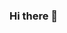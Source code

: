 ### Hi there 👋

<!--
**msibala/msibala** is a ✨ _special_ ✨ repository because its `README.md` (this file) appears on your GitHub profile.

Here are some ideas to get you started:

- 🔭 I’m currently working on building applications using Python / Django.
- 🌱 I’m currently learning algorithms in both Python and Javascript.
- 👯 I’m looking to collaborate on building web applications using Django & Python.
- 🤔 I’m looking for help with finding a fullstack developer role.
- 💬 Ask me about ice cream and hiking spots in Los Angeles
- 📫 How to reach me: LinkedIn
- 😄 Pronouns: She / Her
- ⚡ Fun fact: I swam with whale sharks, skydived and speak Visaya.
-->
